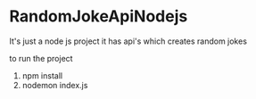 # RandomJokeApiNodejs
It's just a node js project it has api's which creates random jokes


to run the project

1. npm install
2. nodemon index.js
